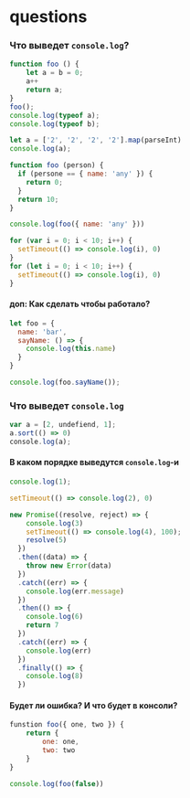 # questions

### Что выведет `console.log`?
```js
function foo () {
    let a = b = 0;
    a++
    return a;
}
foo();
console.log(typeof a);
console.log(typeof b);
```

```js
let a = ['2', '2', '2', '2'].map(parseInt)
console.log(a);
```

```js
function foo (person) {
  if (persone == { name: 'any' }) {
    return 0;
  }
  return 10;
}

console.log(foo({ name: 'any' }))
```

```js
for (var i = 0; i < 10; i++) {
  setTimeout(() => console.log(i), 0)
}
for (let i = 0; i < 10; i++) {
  setTimeout(() => console.log(i), 0)
}
```

#### доп: Как сделать чтобы работало?
```js
let foo = {
  name: 'bar',
  sayName: () => {
    console.log(this.name)
  }
}

console.log(foo.sayName());
```

### Что выведет `console.log`
```js
var a = [2, undefiend, 1];
a.sort(() => 0)
сonsole.log(a);
```

#### В каком порядке выведутся `console.log`-и
```js
console.log(1);

setTimeout(() => console.log(2), 0)

new Promise((resolve, reject) => {
    console.log(3)
    setTimeout(() => console.log(4), 100);
    resolve(5)
  })
  .then((data) => {
    throw new Error(data)
  })
  .catch((err) => {
    console.log(err.message)
  })
  .then(() => {
    console.log(6)
    return 7
  })
  .catch((err) => {
    console.log(err)
  })
  .finally(() => {
    console.log(8)
  })
```

#### Будет ли ошибка? И что будет в консоли?
```js
funstion foo({ one, two }) {
    return {
        one: one,
        two: two
    }
}

console.log(foo(false))
```
